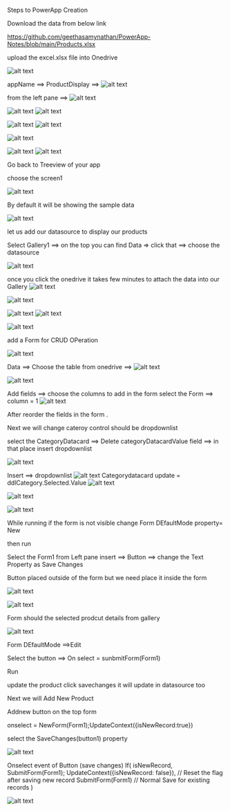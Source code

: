 Steps to PowerApp Creation

Download the data from below link

https://github.com/geethasamynathan/PowerApp-Notes/blob/main/Products.xlsx

upload the excel.xlsx file into Onedrive 

![alt text](image.png)

appName ==> ProductDisplay ==> 
![alt text](image-1.png)

from the left pane ==> ![alt text](image-2.png)

![alt text](image-3.png)
![alt text](image-4.png)


![alt text](image-5.png)
![alt text](image-6.png)

![alt text](image-7.png)

![alt text](image-8.png)
![alt text](image-9.png)

Go back to Treeview of your app

choose the screen1
 
 ![alt text](image-10.png)

 By default it will be showing the sample data

 ![alt text](image-11.png)

 let us add our datasource to display our products

 Select Gallery1 ==> on the top you can find Data => click that ==> choose the datasource

 ![alt text](image-12.png)

 once you click the onedrive it takes few minutes to attach the data into our Gallery
 ![alt text](image-13.png)

 ![alt text](image-14.png)

 ![alt text](image-15.png)
 ![alt text](image-16.png)

 ![alt text](image-17.png)



 add a Form for CRUD OPeration

 ![alt text](image-18.png)

 Data ==> Choose the table from onedrive ==>
 ![alt text](image-19.png)

 ![alt text](image-20.png)

 Add fields ==> choose the columns to add in the form
 select the Form ==> column = 1
 ![alt text](image-21.png)

 After reorder the fields in the form .

 Next we will change cateroy control should be dropdownlist

 select the CategoryDatacard ==> Delete categoryDatacardValue field ==>
 in that place insert dropdownlist


 ![alt text](image-22.png)

 Insert ==> dropdownlist
 ![alt text](image-23.png)
Categorydatacard
update  = ddlCategory.Selected.Value
![alt text](image-24.png)

![alt text](image-25.png)

![alt text](image-26.png)

While running if the form is not visible change Form DEfaultMode property= New

then run


Select the Form1 from Left pane
insert ==> Button ==> 
change the Text Property as Save Changes


Button placed outside of the form
but we need place it inside the form

![alt text](image-27.png)

![alt text](image-28.png)

Form should the selected prodcut details from gallery

![alt text](image-29.png)

Form DEfaultMode ==>Edit 


Select the button ==> On select = sunbmitForm(Form1)

Run  

update the product  click savechanges it will update in datasource too



Next we will Add New Product


Addnew button on the top form

onselect = NewForm(Form1);UpdateContext({isNewRecord:true})


select the SaveChanges(button1)  property

![alt text](image-30.png)

Onselect event of Button (save changes) 
If(
    isNewRecord,
    SubmitForm(Form1); 
    UpdateContext({isNewRecord: false}),  // Reset the flag after saving new record
    SubmitForm(Form1) // Normal Save for existing records
)

![alt text](image-31.png)